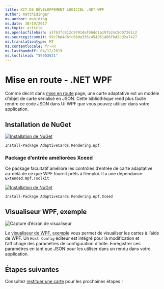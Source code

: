```yaml
---
title: KIT DE DÉVELOPPEMENT LOGICIEL .NET WPF
author: matthidinger
ms.author: mahiding
ms.date: 10/19/2017
ms.topic: article
ms.openlocfilehash: a3f63fc812c97014af06dd1a197b24c5d07361c2
ms.sourcegitcommit: 99c7b64d6fc66da336c454951406fb42cd2a7427
ms.translationtype: MT
ms.contentlocale: fr-FR
ms.lasthandoff: 04/12/2019
ms.locfileid: "59553621"
---
```

# <a name="getting-started---net-wpf"></a>Mise en route - .NET WPF

Comme décrit dans [mise en route](../../../authoring-cards/getting-started.md) page, une carte adaptative est un modèle d’objet de carte sérialisé en JSON. Cette bibliothèque rend plus facile rendre ce code JSON dans UI WPF que vous pouvez utiliser dans votre application.

## <a name="nuget-install"></a>Installation de NuGet

[![Installation de NuGet](https://img.shields.io/nuget/vpre/AdaptiveCards.Rendering.Wpf.svg)](https://www.nuget.org/packages/AdaptiveCards.Rendering.Wpf)

```console
Install-Package AdaptiveCards.Rendering.Wpf
```

### <a name="xceed-enhanced-input-package"></a>Package d’entrée améliorées Xceed

Ce package facultatif améliore les contrôles d’entrée de carte adaptative au-delà de ce que WPF fournit prêts à l’emploi. Il a une dépendance `Extended.Wpf.Toolkit`

[![Installation de NuGet](https://img.shields.io/nuget/vpre/AdaptiveCards.Rendering.Wpf.Xceed.svg)](https://www.nuget.org/packages/AdaptiveCards.Rendering.Wpf.Xceed)

```console
Install-Package AdaptiveCards.Rendering.Wpf.Xceed
```

## <a name="wpf-visualizer-sample"></a>Visualiseur WPF, exemple

![Capture d’écran de visualiseur](../../../resources/media/tools/wpfvisualizer.png)

Le [visualiseur de WPF, exemple](https://github.com/Microsoft/AdaptiveCards/tree/master/source/dotnet/Samples/WPFVisualizer) vous permet de visualiser les cartes à l’aide de WPF.  Un `Host Config` éditeur est intégré pour la modification et l’affichage des paramètres de configuration d’hôte. Enregistrer ces paramètres en tant que JSON pour les utiliser dans un rendu dans votre application.

## <a name="next-steps"></a>Étapes suivantes

Consultez [restituer une carte](render-a-card.md) pour les prochaines étapes !
